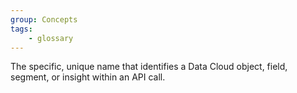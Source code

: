 ```yaml
---
group: Concepts
tags:
    - glossary
---
```

The specific, unique name that identifies a Data Cloud object, field, segment, or insight within an API call.